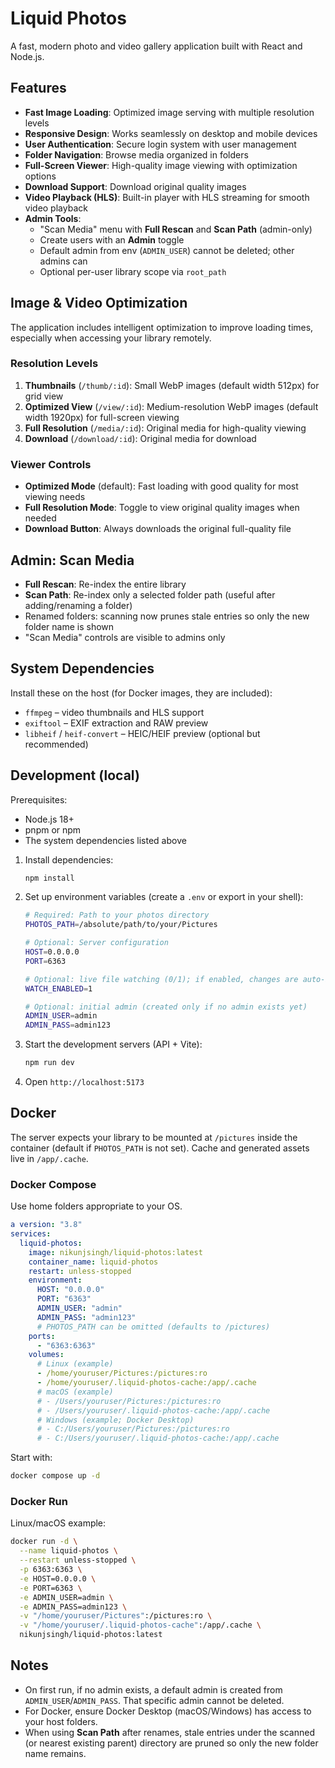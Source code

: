 # Liquid Photos

A fast, modern photo and video gallery application built with React and Node.js.

## Features

- **Fast Image Loading**: Optimized image serving with multiple resolution levels
- **Responsive Design**: Works seamlessly on desktop and mobile devices
- **User Authentication**: Secure login system with user management
- **Folder Navigation**: Browse media organized in folders
- **Full-Screen Viewer**: High-quality image viewing with optimization options
- **Download Support**: Download original quality images
- **Video Playback (HLS)**: Built-in player with HLS streaming for smooth video playback
- **Admin Tools**:
  - "Scan Media" menu with **Full Rescan** and **Scan Path** (admin-only)
  - Create users with an **Admin** toggle
  - Default admin from env (`ADMIN_USER`) cannot be deleted; other admins can
  - Optional per-user library scope via `root_path`

## Image & Video Optimization

The application includes intelligent optimization to improve loading times, especially when accessing your library remotely.

### Resolution Levels

1. **Thumbnails** (`/thumb/:id`): Small WebP images (default width 512px) for grid view
2. **Optimized View** (`/view/:id`): Medium-resolution WebP images (default width 1920px) for full-screen viewing
3. **Full Resolution** (`/media/:id`): Original media for high-quality viewing
4. **Download** (`/download/:id`): Original media for download

### Viewer Controls

- **Optimized Mode** (default): Fast loading with good quality for most viewing needs
- **Full Resolution Mode**: Toggle to view original quality images when needed
- **Download Button**: Always downloads the original full-quality file

## Admin: Scan Media

- **Full Rescan**: Re-index the entire library
- **Scan Path**: Re-index only a selected folder path (useful after adding/renaming a folder)
- Renamed folders: scanning now prunes stale entries so only the new folder name is shown
- "Scan Media" controls are visible to admins only

## System Dependencies

Install these on the host (for Docker images, they are included):

- `ffmpeg` – video thumbnails and HLS support
- `exiftool` – EXIF extraction and RAW preview
- `libheif` / `heif-convert` – HEIC/HEIF preview (optional but recommended)

## Development (local)

Prerequisites:
- Node.js 18+
- pnpm or npm
- The system dependencies listed above

1. Install dependencies:
   ```bash
   npm install
   ```

2. Set up environment variables (create a `.env` or export in your shell):
   ```bash
   # Required: Path to your photos directory
   PHOTOS_PATH=/absolute/path/to/your/Pictures

   # Optional: Server configuration
   HOST=0.0.0.0
   PORT=6363

   # Optional: live file watching (0/1); if enabled, changes are auto-indexed
   WATCH_ENABLED=1

   # Optional: initial admin (created only if no admin exists yet)
   ADMIN_USER=admin
   ADMIN_PASS=admin123
   ```

3. Start the development servers (API + Vite):
   ```bash
   npm run dev
   ```

4. Open `http://localhost:5173`

## Docker

The server expects your library to be mounted at `/pictures` inside the container (default if `PHOTOS_PATH` is not set). Cache and generated assets live in `/app/.cache`.

### Docker Compose

Use home folders appropriate to your OS.

```yaml
a version: "3.8"
services:
  liquid-photos:
    image: nikunjsingh/liquid-photos:latest
    container_name: liquid-photos
    restart: unless-stopped
    environment:
      HOST: "0.0.0.0"
      PORT: "6363"
      ADMIN_USER: "admin"
      ADMIN_PASS: "admin123"
      # PHOTOS_PATH can be omitted (defaults to /pictures)
    ports:
      - "6363:6363"
    volumes:
      # Linux (example)
      - /home/youruser/Pictures:/pictures:ro
      - /home/youruser/.liquid-photos-cache:/app/.cache
      # macOS (example)
      # - /Users/youruser/Pictures:/pictures:ro
      # - /Users/youruser/.liquid-photos-cache:/app/.cache
      # Windows (example; Docker Desktop)
      # - C:/Users/youruser/Pictures:/pictures:ro
      # - C:/Users/youruser/.liquid-photos-cache:/app/.cache
```

Start with:
```bash
docker compose up -d
```

### Docker Run

Linux/macOS example:
```bash
docker run -d \
  --name liquid-photos \
  --restart unless-stopped \
  -p 6363:6363 \
  -e HOST=0.0.0.0 \
  -e PORT=6363 \
  -e ADMIN_USER=admin \
  -e ADMIN_PASS=admin123 \
  -v "/home/youruser/Pictures":/pictures:ro \
  -v "/home/youruser/.liquid-photos-cache":/app/.cache \
  nikunjsingh/liquid-photos:latest
```

## Notes

- On first run, if no admin exists, a default admin is created from `ADMIN_USER`/`ADMIN_PASS`. That specific admin cannot be deleted.
- For Docker, ensure Docker Desktop (macOS/Windows) has access to your host folders.
- When using **Scan Path** after renames, stale entries under the scanned (or nearest existing parent) directory are pruned so only the new folder name remains.
